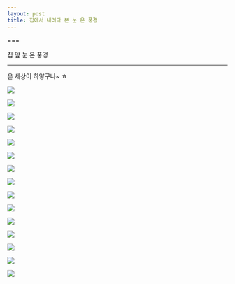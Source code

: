 ```yaml
---
layout: post
title: 집에서 내려다 본 눈 온 풍경
---
```

===

집 앞 눈 온 풍경

---

온 세상이 하얗구나~ ㅎ

![](http://3.bp.blogspot.com/-rrN61aQJiM0/VMj5gxkp8II/AAAAAAAAG-0/emPpI9UvQ24/s1600/DSC03000.JPG)

![](http://1.bp.blogspot.com/-Scy3zEw75JY/VMj5gPIFGaI/AAAAAAAAG-o/9bX3irIPyCo/s1600/DSC03002.JPG)

![](http://1.bp.blogspot.com/-71KQJsquKls/VMj5g9ilvXI/AAAAAAAAG-4/BmK_qZI05D8/s1600/DSC03004.JPG)

![](http://4.bp.blogspot.com/-hUPenXuIe4Q/VMj5S51H16I/AAAAAAAAG9s/hEtZQN9x6IA/s1600/DSC02992.JPG)

![](http://2.bp.blogspot.com/-sRhWtEXxQM4/VMj5SdOc8JI/AAAAAAAAG9o/w2CVf9McmXI/s1600/DSC02993.JPG)

![](http://4.bp.blogspot.com/-OhQmKanHN5w/VMj5WfXfFjI/AAAAAAAAG94/c4HdmSe2jcE/s1600/DSC02994.JPG)

![](http://1.bp.blogspot.com/-lUY0ucHlbis/VMj5YI8KWhI/AAAAAAAAG-I/W-TDgq3xoBE/s1600/DSC02995.JPG)

![](http://3.bp.blogspot.com/-G8SCjQPlI7Q/VMj5YN36odI/AAAAAAAAG-E/gaeBESIyK1o/s1600/DSC02996.JPG)

![](http://2.bp.blogspot.com/-wpITwJvGczg/VMj5bFm6oCI/AAAAAAAAG-Q/xrukEHT0UY4/s1600/DSC02997.JPG)

![](http://3.bp.blogspot.com/-TxqTElCvK3k/VMj5dPbun0I/AAAAAAAAG-g/GiF2vajLgS0/s1600/DSC02998.JPG)

![](http://4.bp.blogspot.com/-UEccEQXIfio/VMj5cg4c1HI/AAAAAAAAG-c/zO7U-24zkkg/s1600/DSC02999.JPG)

![](http://2.bp.blogspot.com/-hDK-o5ql3zA/VMj5LH2nbfI/AAAAAAAAG9E/dVqPM-PCpsw/s1600/DSC02988.JPG)

![](http://1.bp.blogspot.com/-4YYXhzsoIEI/VMj5MM1qr-I/AAAAAAAAG9U/9CiLj4hE0IY/s1600/DSC02989.JPG)

![](http://4.bp.blogspot.com/-mzAggnpYAM4/VMj5MJLIGII/AAAAAAAAG9Q/ATKgtBz0Vjk/s1600/DSC02990.JPG)

![](http://3.bp.blogspot.com/-q5hKPwugprA/VMj5RHVnu0I/AAAAAAAAG9c/QZv3HgT-7Vc/s1600/DSC02991.JPG)

